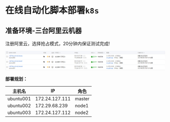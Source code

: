# 在线自动化脚本部署`k8s`

## 准备环境-三台阿里云机器

注册阿里云，选择抢占模式，20分钟内保证测试完成! 

![image-20210227155200327](images/image-20210227155200327.png)

**部署规划：**

| 主机名    | IP             | 角色   |
| --------- | -------------- | ------ |
| ubuntu001 | 172.24.127.111 | master |
| ubuntu002 | 172.29.68.239  | node1  |
| ubuntu003 | 172.24.127.112 | node2  |

